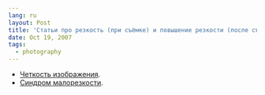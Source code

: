 ```yaml
---
lang: ru
layout: Post
title: 'Статьи про резкость (при съёмке) и повышение резкости (после съёмки)'
date: Oct 19, 2007
tags:
  - photography
---
```


* [Четкость изображения](http://kobyakov-serg.livejournal.com/11279.html).
* [Синдром малорезкости](http://pavel-kosenko.livejournal.com/3319.html).
